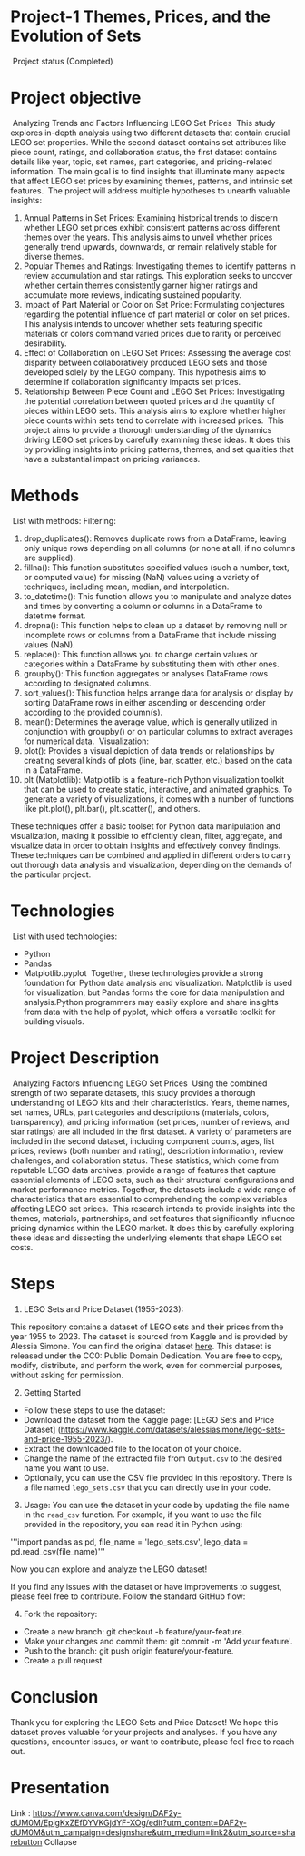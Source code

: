 # Project-1 Themes, Prices, and the Evolution of Sets 
​
  Project status (Completed)
  
# Project objective
​
  Analyzing Trends and Factors Influencing LEGO Set Prices
​
  This study explores in-depth analysis using two different datasets that contain crucial LEGO set properties. While the second dataset contains set attributes like piece count, ratings, and collaboration status, the first dataset contains details like year, topic, set names, part categories, and pricing-related information. The main goal is to find insights that illuminate many aspects that affect LEGO set prices by examining themes, patterns, and intrinsic set features.
​
  The project will address multiple hypotheses to unearth valuable insights:
​
  1. Annual Patterns in Set Prices: Examining historical trends to discern whether LEGO set prices exhibit consistent patterns across different themes over the years. This analysis aims to unveil whether prices generally trend upwards, downwards, or remain relatively stable for diverse themes.
​
  2. Popular Themes and Ratings: Investigating themes to identify patterns in review accumulation and star ratings. This exploration seeks to uncover whether certain themes consistently garner higher ratings and accumulate more reviews, indicating sustained popularity.
​
  3. Impact of Part Material or Color on Set Price: Formulating conjectures regarding the potential influence of part material or color on set prices. This analysis intends to uncover whether sets featuring specific materials or colors command varied prices due to rarity or perceived desirability.
​
  4. Effect of Collaboration on LEGO Set Prices: Assessing the average cost disparity between collaboratively produced LEGO sets and those developed solely by the LEGO company. This hypothesis aims to determine if collaboration significantly impacts set prices.
​
  5. Relationship Between Piece Count and LEGO Set Prices: Investigating the potential correlation between quoted prices and the quantity of pieces within LEGO sets. This analysis aims to explore whether higher piece counts within sets tend to correlate with increased prices.
​
  This project aims to provide a thorough understanding of the dynamics driving LEGO set prices by carefully examining these ideas. It does this by providing insights into pricing patterns, themes, and set qualities that have a substantial impact on pricing variances.
# Methods
​
  List with methods:
  Filtering:
  1. drop_duplicates(): Removes duplicate rows from a DataFrame, leaving only unique rows depending on all columns (or none at all, if no columns are supplied).
  2. fillna(): This function substitutes specified values (such a number, text, or computed value) for missing (NaN) values using a variety of techniques, including mean, median, and interpolation.
  3. to_datetime(): This function allows you to manipulate and analyze dates and times by converting a column or columns in a DataFrame to datetime format.
  4. dropna(): This function helps to clean up a dataset by removing null or incomplete rows or columns from a DataFrame that include missing values (NaN).
  5. replace(): This function allows you to change certain values or categories within a DataFrame by substituting them with other ones.
  6. groupby(): This function aggregates or analyses DataFrame rows according to designated columns.
  7. sort_values(): This function helps arrange data for analysis or display by sorting DataFrame rows in either ascending or descending order according to the provided column(s).
  8. mean(): Determines the average value, which is generally utilized in conjunction with groupby() or on particular columns to extract averages for numerical data.
​
  Visualization:
  1. plot(): Provides a visual depiction of data trends or relationships by creating several kinds of plots (line, bar, scatter, etc.) based on the data in a DataFrame.
  2. plt (Matplotlib): Matplotlib is a feature-rich Python visualization toolkit that can be used to create static, interactive, and animated graphics. To generate a variety of visualizations, it comes with a number of functions like plt.plot(), plt.bar(), plt.scatter(), and others.
  
  These techniques offer a basic toolset for Python data manipulation and visualization, making it possible to efficiently clean, filter, aggregate, and visualize data in order to obtain insights and effectively convey findings. These techniques can be combined and applied in different orders to carry out thorough data analysis and visualization, depending on the demands of the particular project.
# Technologies 
​
  List with used technologies:
  - Python
  - Pandas
  - Matplotlib.pyplot
​
  Together, these technologies provide a strong foundation for Python data analysis and visualization. Matplotlib is used for visualization, but Pandas forms the core for data manipulation and analysis.Python programmers may easily explore and share insights from data with the help of pyplot, which offers a versatile toolkit for building visuals.
# Project Description
​
  Analyzing Factors Influencing LEGO Set Prices
​
  Using the combined strength of two separate datasets, this study provides a thorough understanding of LEGO kits and their characteristics. Years, theme names, set names, URLs, part categories and descriptions (materials, colors, transparency), and pricing information (set prices, number of reviews, and star ratings) are all included in the first dataset. A variety of parameters are included in the second dataset, including component counts, ages, list prices, reviews (both number and rating), description information, review challenges, and collaboration status.
​
  These statistics, which come from reputable LEGO data archives, provide a range of features that capture essential elements of LEGO sets, such as their structural configurations and market performance metrics. Together, the datasets include a wide range of characteristics that are essential to comprehending the complex variables affecting LEGO set prices.
​
  This research intends to provide insights into the themes, materials, partnerships, and set features that significantly influence pricing dynamics within the LEGO market. It does this by carefully exploring these ideas and dissecting the underlying elements that shape LEGO set costs.
  
# Steps

1. LEGO Sets and Price Dataset (1955-2023):

This repository contains a dataset of LEGO sets and their prices from the year 1955 to 2023. The dataset is sourced from Kaggle and is provided by Alessia Simone. You can find the original dataset [here](https://www.kaggle.com/datasets/alessiasimone/lego-sets-and-price-1955-2023/).
This dataset is released under the CC0: Public Domain Dedication. You are free to copy, modify, distribute, and perform the work, even for commercial purposes, without asking for permission.

2. Getting Started

- Follow these steps to use the dataset:
 - Download the dataset from the Kaggle page: [LEGO Sets and Price Dataset] 
   (https://www.kaggle.com/datasets/alessiasimone/lego-sets-and-price-1955-2023/).
 - Extract the downloaded file to the location of your choice.
 - Change the name of the extracted file from `Output.csv` to the desired name you want to use.
 - Optionally, you can use the CSV file provided in this repository. There is a file named `lego_sets.csv` that you can directly use in your code.

3. Usage:
  You can use the dataset in your code by updating the file name in the `read_csv` function. For example, if you want to     use the file provided in the repository, you can read it in Python using:

  '''import pandas as pd, 
  file_name = 'lego_sets.csv',
  lego_data = pd.read_csv(file_name)'''

  Now you can explore and analyze the LEGO dataset!

  If you find any issues with the dataset or have improvements to suggest, please feel free to contribute. Follow the        standard GitHub flow:

4. Fork the repository:
  - Create a new branch: git checkout -b feature/your-feature.
  - Make your changes and commit them: git commit -m 'Add your feature'.
  - Push to the branch: git push origin feature/your-feature.
  - Create a pull request.
​
# Conclusion
  Thank you for exploring the LEGO Sets and Price Dataset! We hope this dataset proves valuable for your projects and analyses.
If you have any questions, encounter issues, or want to contribute, please feel free to reach out.


# Presentation
  Link : https://www.canva.com/design/DAF2y-dUM0M/EpigKxZEfDYVKGjdYF-XOg/edit?utm_content=DAF2y-dUM0M&utm_campaign=designshare&utm_medium=link2&utm_source=sharebutton
Collapse
